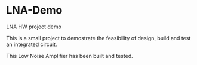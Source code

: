 # LNA-Demo
LNA HW project demo

This is a small project to demostrate the feasibility of design, build and test an integrated circuit. 

This Low Noise Amplifier has been built and tested.
